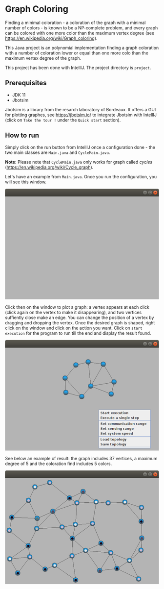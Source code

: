 # Graph Coloring

Finding a minimal coloration - a coloration of the graph with a minimal number of colors - is known to be a NP-complete problem, and every graph can be colored with one more color than the maximum vertex degree (see https://en.wikipedia.org/wiki/Graph_coloring).

This Java project is an polynomial implementation finding a graph coloration with a number of coloration lower or equal than one more colo than the maximum vertex degree of the graph. 

This project has been done with IntellIJ. The project directory is `project`.

## Prerequisites

- JDK 11
- Jbotsim

Jbotsim is a library from the resarch laboratory of Bordeaux. It offers a GUI for plotting graphes, see https://jbotsim.io/ to integrate Jbotsim with IntellIJ (click on `Take the tour !` under the `Quick start` section).


## How to run

Simply click on the run button from IntellIJ once a configuration done - the two main classes are `Main.java` and `CycleMain.java`.

**Note:** Please note that `CycleMain.java` only works for graph called *cycles* (https://en.wikipedia.org/wiki/Cycle_graph).

Let's have an example from `Main.java`. Once you run the configuration, you will see this window.

<img src="https://github.com/ltomas837/graphColoring/blob/main/screenshots/initialWindow.png">

Click then on the window to plot a graph: a vertex appears at each click (click again on the vertex to make it disappearing), and two vertices suffiently close make an edge. You can change the position of a vertex by dragging and dropping the vertex.
Once the desired graph is shaped, right click on the window and click on the action you want. Click on `start execution` for the program to run till the end and display the result found.  

<img src="https://github.com/ltomas837/graphColoring/blob/main/screenshots/startRunning.png">

See below an example of result: the graph includes 37 vertices, a maximum degree of 5 and the coloration find includes 5 colors.

<img src="https://github.com/ltomas837/graphColoring/blob/main/screenshots/coloredGraph.png">



